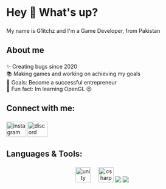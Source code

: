 <h1 align="left">Hey 👋 What's up?</h1>

###

<p align="left">My name is G1itchz and I'm a Game Developer, from Pakistan</p>

###

<h2 align="left">About me</h2>

###

<p align="left">✨ Creating bugs since 2020<br>📚 Making games and working on achieving my goals<br>🎯 Goals: Become a successful entrepreneur <br>🎲 Fun fact: Im learning OpenGL 😉</p>

###

<h2 align="left">Connect with me:</h2>

###

<div align="left">
  <img src="https://raw.githubusercontent.com/maurodesouza/profile-readme-generator/master/src/assets/icons/social/instagram/default.svg" width="52" height="40" alt="instagram logo"  />
  <img src="https://raw.githubusercontent.com/maurodesouza/profile-readme-generator/master/src/assets/icons/social/discord/default.svg" width="52" height="40" alt="discord logo"  />
</div>

###

<h2 align="left">Languages & Tools:</h2>

###

<div align="center">
  <img src="https://cdn.simpleicons.org/unity/FFFFFF" height="40" alt="unity logo"  />
  <img width="12" />
  <img src="https://cdn.jsdelivr.net/gh/devicons/devicon/icons/csharp/csharp-original.svg" height="40" alt="csharp logo"  />

  <img src="https://cdn.jsdelivr.net/gh/devicons/devicon@latest/icons/cplusplus/cplusplus-original.svg" />
  
  <img src="https://cdn.jsdelivr.net/gh/devicons/devicon@latest/icons/blender/blender-original.svg" />
          
</div>
            
###
